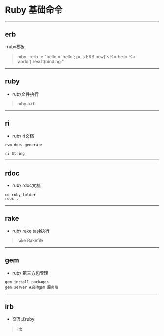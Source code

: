 # **Ruby** 基础命令


---

## erb

 -ruby模板

> ruby -rerb -e "hello = 'hello'; puts ERB.new('<%= hello %> world').result(binding)"

---

## ruby

 - ruby文件执行 

> ruby a.rb

---

## ri

 - ruby ri文档

```
rvm docs generate

ri String
```

---

## rdoc

- ruby rdoc文档


``` 
cd ruby_folder
rdoc .
```

---
## rake

- ruby rake task执行

> rake  Rakefile



---

## gem

- ruby 第三方包管理


```
gem install packages
gem server #启动gem 服务端

```

---
## irb

- 交互式ruby


> irb



